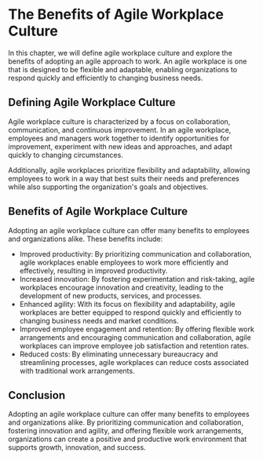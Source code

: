 # The Benefits of Agile Workplace Culture

In this chapter, we will define agile workplace culture and explore the benefits of adopting an agile approach to work. An agile workplace is one that is designed to be flexible and adaptable, enabling organizations to respond quickly and efficiently to changing business needs.

Defining Agile Workplace Culture
--------------------------------

Agile workplace culture is characterized by a focus on collaboration, communication, and continuous improvement. In an agile workplace, employees and managers work together to identify opportunities for improvement, experiment with new ideas and approaches, and adapt quickly to changing circumstances.

Additionally, agile workplaces prioritize flexibility and adaptability, allowing employees to work in a way that best suits their needs and preferences while also supporting the organization's goals and objectives.

Benefits of Agile Workplace Culture
-----------------------------------

Adopting an agile workplace culture can offer many benefits to employees and organizations alike. These benefits include:

* Improved productivity: By prioritizing communication and collaboration, agile workplaces enable employees to work more efficiently and effectively, resulting in improved productivity.
* Increased innovation: By fostering experimentation and risk-taking, agile workplaces encourage innovation and creativity, leading to the development of new products, services, and processes.
* Enhanced agility: With its focus on flexibility and adaptability, agile workplaces are better equipped to respond quickly and efficiently to changing business needs and market conditions.
* Improved employee engagement and retention: By offering flexible work arrangements and encouraging communication and collaboration, agile workplaces can improve employee job satisfaction and retention rates.
* Reduced costs: By eliminating unnecessary bureaucracy and streamlining processes, agile workplaces can reduce costs associated with traditional work arrangements.

Conclusion
----------

Adopting an agile workplace culture can offer many benefits to employees and organizations alike. By prioritizing communication and collaboration, fostering innovation and agility, and offering flexible work arrangements, organizations can create a positive and productive work environment that supports growth, innovation, and success.
